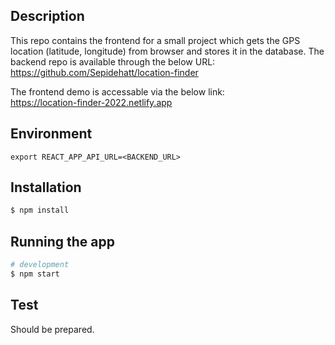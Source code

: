 ## Description
This repo contains the frontend for a small project which gets the GPS location (latitude, longitude) from browser and stores it in the database.
The backend repo is available through the below URL: \
https://github.com/Sepidehatt/location-finder

The frontend demo is accessable via the below link: \
https://location-finder-2022.netlify.app

## Environment 
```
export REACT_APP_API_URL=<BACKEND_URL>
```

## Installation

```bash
$ npm install
```

## Running the app

```bash
# development
$ npm start
```

## Test
Should be prepared.
